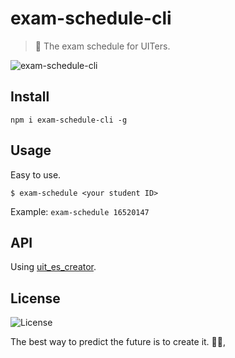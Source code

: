 # exam-schedule-cli

> 📙 The exam schedule for UITers.

![exam-schedule-cli](https://user-images.githubusercontent.com/34389409/53110821-6f361200-356e-11e9-94c5-80ee6a36607d.gif)

## Install

```
npm i exam-schedule-cli -g
```

## Usage

Easy to use.
```
$ exam-schedule <your student ID>
```

Example: `exam-schedule 16520147`

## API

Using [uit_es_creator](https://github.com/fongfan999/uit_es_creator).

## License

![License](https://img.shields.io/github/license/103cuong/exam-schedule-cli.svg?style=flat-square)


<!-- INSPIRATIONAL_QUOTE_START -->
The best way to predict the future is to create it.
🧑‍💻,
<!-- INSPIRATIONAL_QUOTE_END -->

